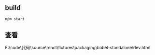 ## build
```js
npm start
```

## 查看
F:\code\代码\source\react\fixtures\packaging\babel-standalone\dev.html